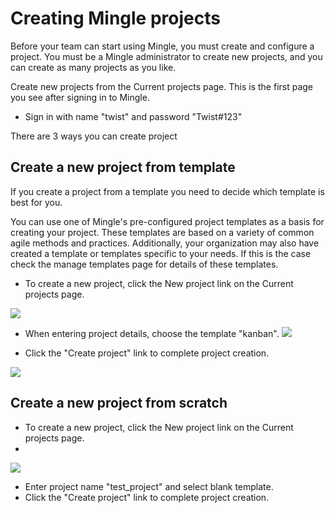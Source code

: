 # Creating Mingle projects

Before your team can start using Mingle, you must create and configure a project. You must be a Mingle administrator to create new projects, and you can create as many projects as you like.

Create new projects from the Current projects page. This is the first page you see after signing in to Mingle.

* Sign in with name "twist" and password "Twist#123"

There are 3 ways you can create project

## Create a new project from template

If you create a project from a template you need to decide which template is best for you.

You can use one of Mingle's pre-configured project templates as a basis for creating your project. These templates are based on a variety of common agile methods and practices. Additionally, your organization may also have created a template or templates specific to your needs. If this is the case check the manage templates page for details of these templates.

* To create a new project, click the New project link on the Current projects page.

![](http://www.thoughtworks.com/products/docs/mingle/13.4/help/resources/images/installation/create_new_project_link.png)

* When entering project details, choose the template "kanban".
![](http://www.thoughtworks.com/products/docs/mingle/13.4/help/resources/images/installation/new_project_from_template.png)

* Click the "Create project" link to complete project creation.

![](http://www.thoughtworks.com/products/docs/mingle/13.4/help/resources/images/installation/complete_create_project_link.png)

## Create a new project from scratch

* To create a new project, click the New project link on the Current projects page.
* 
![](http://www.thoughtworks.com/products/docs/mingle/13.4/help/resources/images/installation/create_new_project_link.png)

* Enter project name "test_project" and select blank template.
* Click the "Create project" link to complete project creation.









